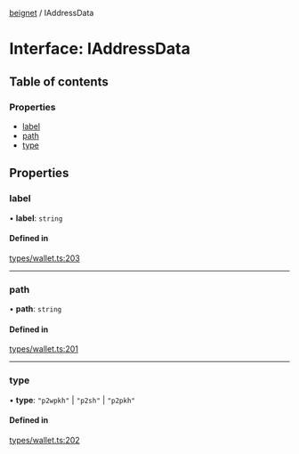 [beignet](../README.md) / IAddressData

# Interface: IAddressData

## Table of contents

### Properties

- [label](IAddressData.md#label)
- [path](IAddressData.md#path)
- [type](IAddressData.md#type)

## Properties

### label

• **label**: `string`

#### Defined in

[types/wallet.ts:203](https://github.com/synonymdev/beignet/blob/e4162f7/src/types/wallet.ts#L203)

___

### path

• **path**: `string`

#### Defined in

[types/wallet.ts:201](https://github.com/synonymdev/beignet/blob/e4162f7/src/types/wallet.ts#L201)

___

### type

• **type**: ``"p2wpkh"`` \| ``"p2sh"`` \| ``"p2pkh"``

#### Defined in

[types/wallet.ts:202](https://github.com/synonymdev/beignet/blob/e4162f7/src/types/wallet.ts#L202)
